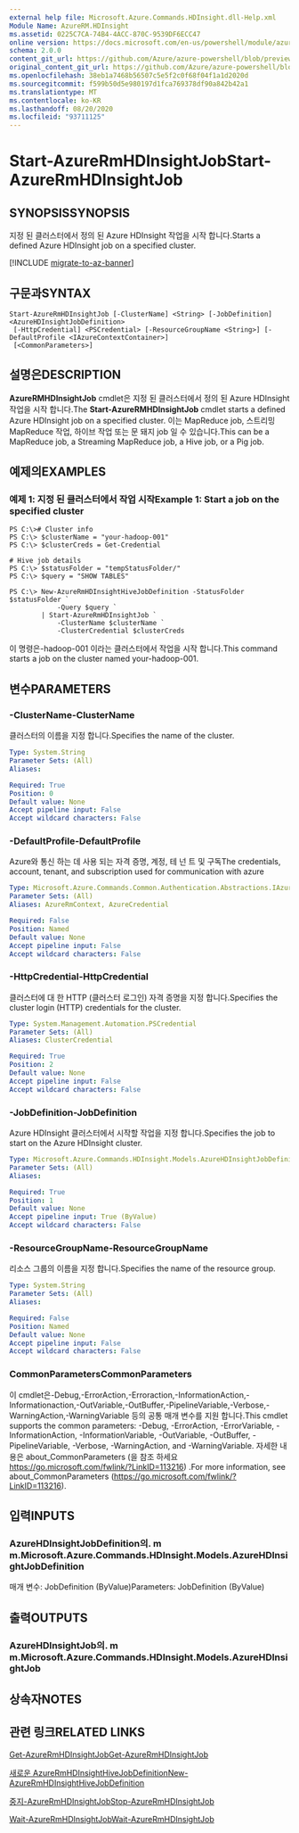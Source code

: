 ```yaml
---
external help file: Microsoft.Azure.Commands.HDInsight.dll-Help.xml
Module Name: AzureRM.HDInsight
ms.assetid: 0225C7CA-74B4-4ACC-870C-9539DF6ECC47
online version: https://docs.microsoft.com/en-us/powershell/module/azurerm.hdinsight/start-azurermhdinsightjob
schema: 2.0.0
content_git_url: https://github.com/Azure/azure-powershell/blob/preview/src/ResourceManager/HDInsight/Commands.HDInsight/help/Start-AzureRmHDInsightJob.md
original_content_git_url: https://github.com/Azure/azure-powershell/blob/preview/src/ResourceManager/HDInsight/Commands.HDInsight/help/Start-AzureRmHDInsightJob.md
ms.openlocfilehash: 38eb1a7468b56507c5e5f2c0f68f04f1a1d2020d
ms.sourcegitcommit: f599b50d5e980197d1fca769378df90a842b42a1
ms.translationtype: MT
ms.contentlocale: ko-KR
ms.lasthandoff: 08/20/2020
ms.locfileid: "93711125"
---
```

# <span data-ttu-id="e9cad-101">Start-AzureRmHDInsightJob</span><span class="sxs-lookup"><span data-stu-id="e9cad-101">Start-AzureRmHDInsightJob</span></span>

## <span data-ttu-id="e9cad-102">SYNOPSIS</span><span class="sxs-lookup"><span data-stu-id="e9cad-102">SYNOPSIS</span></span>
<span data-ttu-id="e9cad-103">지정 된 클러스터에서 정의 된 Azure HDInsight 작업을 시작 합니다.</span><span class="sxs-lookup"><span data-stu-id="e9cad-103">Starts a defined Azure HDInsight job on a specified cluster.</span></span>

[!INCLUDE [migrate-to-az-banner](../../includes/migrate-to-az-banner.md)]

## <span data-ttu-id="e9cad-104">구문과</span><span class="sxs-lookup"><span data-stu-id="e9cad-104">SYNTAX</span></span>

```
Start-AzureRmHDInsightJob [-ClusterName] <String> [-JobDefinition] <AzureHDInsightJobDefinition>
 [-HttpCredential] <PSCredential> [-ResourceGroupName <String>] [-DefaultProfile <IAzureContextContainer>]
 [<CommonParameters>]
```

## <span data-ttu-id="e9cad-105">설명은</span><span class="sxs-lookup"><span data-stu-id="e9cad-105">DESCRIPTION</span></span>
<span data-ttu-id="e9cad-106">**AzureRMHDInsightJob** cmdlet은 지정 된 클러스터에서 정의 된 Azure HDInsight 작업을 시작 합니다.</span><span class="sxs-lookup"><span data-stu-id="e9cad-106">The **Start-AzureRMHDInsightJob** cmdlet starts a defined Azure HDInsight job on a specified cluster.</span></span>
<span data-ttu-id="e9cad-107">이는 MapReduce job, 스트리밍 MapReduce 작업, 하이브 작업 또는 문 돼지 job 일 수 있습니다.</span><span class="sxs-lookup"><span data-stu-id="e9cad-107">This can be a MapReduce job, a Streaming MapReduce job, a Hive job, or a Pig job.</span></span>

## <span data-ttu-id="e9cad-108">예제의</span><span class="sxs-lookup"><span data-stu-id="e9cad-108">EXAMPLES</span></span>

### <span data-ttu-id="e9cad-109">예제 1: 지정 된 클러스터에서 작업 시작</span><span class="sxs-lookup"><span data-stu-id="e9cad-109">Example 1: Start a job on the specified cluster</span></span>
```
PS C:\># Cluster info
PS C:\> $clusterName = "your-hadoop-001"
PS C:\> $clusterCreds = Get-Credential

# Hive job details
PS C:\> $statusFolder = "tempStatusFolder/"
PS C:\> $query = "SHOW TABLES"

PS C:\> New-AzureRmHDInsightHiveJobDefinition -StatusFolder $statusFolder `
            -Query $query `
        | Start-AzureRmHDInsightJob `
            -ClusterName $clusterName `
            -ClusterCredential $clusterCreds
```

<span data-ttu-id="e9cad-110">이 명령은-hadoop-001 이라는 클러스터에서 작업을 시작 합니다.</span><span class="sxs-lookup"><span data-stu-id="e9cad-110">This command starts a job on the cluster named your-hadoop-001.</span></span>

## <span data-ttu-id="e9cad-111">변수</span><span class="sxs-lookup"><span data-stu-id="e9cad-111">PARAMETERS</span></span>

### <span data-ttu-id="e9cad-112">-ClusterName</span><span class="sxs-lookup"><span data-stu-id="e9cad-112">-ClusterName</span></span>
<span data-ttu-id="e9cad-113">클러스터의 이름을 지정 합니다.</span><span class="sxs-lookup"><span data-stu-id="e9cad-113">Specifies the name of the cluster.</span></span>

```yaml
Type: System.String
Parameter Sets: (All)
Aliases:

Required: True
Position: 0
Default value: None
Accept pipeline input: False
Accept wildcard characters: False
```

### <span data-ttu-id="e9cad-114">-DefaultProfile</span><span class="sxs-lookup"><span data-stu-id="e9cad-114">-DefaultProfile</span></span>
<span data-ttu-id="e9cad-115">Azure와 통신 하는 데 사용 되는 자격 증명, 계정, 테 넌 트 및 구독</span><span class="sxs-lookup"><span data-stu-id="e9cad-115">The credentials, account, tenant, and subscription used for communication with azure</span></span>

```yaml
Type: Microsoft.Azure.Commands.Common.Authentication.Abstractions.IAzureContextContainer
Parameter Sets: (All)
Aliases: AzureRmContext, AzureCredential

Required: False
Position: Named
Default value: None
Accept pipeline input: False
Accept wildcard characters: False
```

### <span data-ttu-id="e9cad-116">-HttpCredential</span><span class="sxs-lookup"><span data-stu-id="e9cad-116">-HttpCredential</span></span>
<span data-ttu-id="e9cad-117">클러스터에 대 한 HTTP (클러스터 로그인) 자격 증명을 지정 합니다.</span><span class="sxs-lookup"><span data-stu-id="e9cad-117">Specifies the cluster login (HTTP) credentials for the cluster.</span></span>

```yaml
Type: System.Management.Automation.PSCredential
Parameter Sets: (All)
Aliases: ClusterCredential

Required: True
Position: 2
Default value: None
Accept pipeline input: False
Accept wildcard characters: False
```

### <span data-ttu-id="e9cad-118">-JobDefinition</span><span class="sxs-lookup"><span data-stu-id="e9cad-118">-JobDefinition</span></span>
<span data-ttu-id="e9cad-119">Azure HDInsight 클러스터에서 시작할 작업을 지정 합니다.</span><span class="sxs-lookup"><span data-stu-id="e9cad-119">Specifies the job to start on the Azure HDInsight cluster.</span></span>

```yaml
Type: Microsoft.Azure.Commands.HDInsight.Models.AzureHDInsightJobDefinition
Parameter Sets: (All)
Aliases:

Required: True
Position: 1
Default value: None
Accept pipeline input: True (ByValue)
Accept wildcard characters: False
```

### <span data-ttu-id="e9cad-120">-ResourceGroupName</span><span class="sxs-lookup"><span data-stu-id="e9cad-120">-ResourceGroupName</span></span>
<span data-ttu-id="e9cad-121">리소스 그룹의 이름을 지정 합니다.</span><span class="sxs-lookup"><span data-stu-id="e9cad-121">Specifies the name of the resource group.</span></span>

```yaml
Type: System.String
Parameter Sets: (All)
Aliases:

Required: False
Position: Named
Default value: None
Accept pipeline input: False
Accept wildcard characters: False
```

### <span data-ttu-id="e9cad-122">CommonParameters</span><span class="sxs-lookup"><span data-stu-id="e9cad-122">CommonParameters</span></span>
<span data-ttu-id="e9cad-123">이 cmdlet은-Debug,-ErrorAction,-Erroraction,-InformationAction,-Informationaction,-OutVariable,-OutBuffer,-PipelineVariable,-Verbose,-WarningAction,-WarningVariable 등의 공통 매개 변수를 지원 합니다.</span><span class="sxs-lookup"><span data-stu-id="e9cad-123">This cmdlet supports the common parameters: -Debug, -ErrorAction, -ErrorVariable, -InformationAction, -InformationVariable, -OutVariable, -OutBuffer, -PipelineVariable, -Verbose, -WarningAction, and -WarningVariable.</span></span> <span data-ttu-id="e9cad-124">자세한 내용은 about_CommonParameters (을 참조 하세요 https://go.microsoft.com/fwlink/?LinkID=113216) .</span><span class="sxs-lookup"><span data-stu-id="e9cad-124">For more information, see about_CommonParameters (https://go.microsoft.com/fwlink/?LinkID=113216).</span></span>

## <span data-ttu-id="e9cad-125">입력</span><span class="sxs-lookup"><span data-stu-id="e9cad-125">INPUTS</span></span>

### <span data-ttu-id="e9cad-126">AzureHDInsightJobDefinition의. m m.</span><span class="sxs-lookup"><span data-stu-id="e9cad-126">Microsoft.Azure.Commands.HDInsight.Models.AzureHDInsightJobDefinition</span></span>
<span data-ttu-id="e9cad-127">매개 변수: JobDefinition (ByValue)</span><span class="sxs-lookup"><span data-stu-id="e9cad-127">Parameters: JobDefinition (ByValue)</span></span>

## <span data-ttu-id="e9cad-128">출력</span><span class="sxs-lookup"><span data-stu-id="e9cad-128">OUTPUTS</span></span>

### <span data-ttu-id="e9cad-129">AzureHDInsightJob의. m m.</span><span class="sxs-lookup"><span data-stu-id="e9cad-129">Microsoft.Azure.Commands.HDInsight.Models.AzureHDInsightJob</span></span>

## <span data-ttu-id="e9cad-130">상속자</span><span class="sxs-lookup"><span data-stu-id="e9cad-130">NOTES</span></span>

## <span data-ttu-id="e9cad-131">관련 링크</span><span class="sxs-lookup"><span data-stu-id="e9cad-131">RELATED LINKS</span></span>

[<span data-ttu-id="e9cad-132">Get-AzureRmHDInsightJob</span><span class="sxs-lookup"><span data-stu-id="e9cad-132">Get-AzureRmHDInsightJob</span></span>](./Get-AzureRmHDInsightJob.md)

[<span data-ttu-id="e9cad-133">새로운 AzureRmHDInsightHiveJobDefinition</span><span class="sxs-lookup"><span data-stu-id="e9cad-133">New-AzureRmHDInsightHiveJobDefinition</span></span>](./New-AzureRmHDInsightHiveJobDefinition.md)

[<span data-ttu-id="e9cad-134">중지-AzureRmHDInsightJob</span><span class="sxs-lookup"><span data-stu-id="e9cad-134">Stop-AzureRmHDInsightJob</span></span>](./Stop-AzureRmHDInsightJob.md)

[<span data-ttu-id="e9cad-135">Wait-AzureRmHDInsightJob</span><span class="sxs-lookup"><span data-stu-id="e9cad-135">Wait-AzureRmHDInsightJob</span></span>](./Wait-AzureRmHDInsightJob.md)



